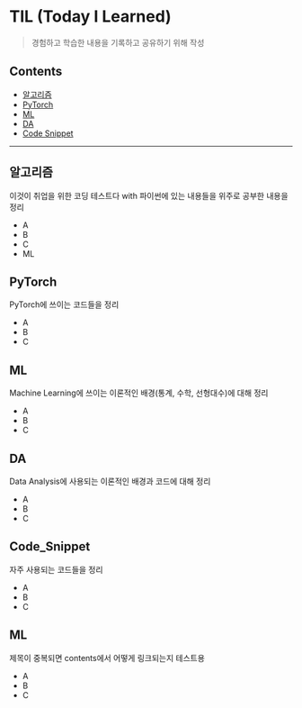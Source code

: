 # TIL (Today I Learned)

> 경험하고 학습한 내용을 기록하고 공유하기 위해 작성

## Contents

- [알고리즘](#알고리즘)
- [PyTorch](#PyTorch)
- [ML](#ML)
- [DA](#DA)
- [Code Snippet](#Code_Snippet)

--------------------------

## 알고리즘

이것이 취업을 위한 코딩 테스트다 with 파이썬에 있는 내용들을 위주로 공부한 내용을 정리

- A
- B
- C
- ML

## PyTorch

PyTorch에 쓰이는 코드들을 정리

- A
- B
- C

## ML

Machine Learning에 쓰이는 이론적인 배경(통계, 수학, 선형대수)에 대해 정리

- A
- B
- C

## DA

Data Analysis에 사용되는 이론적인 배경과 코드에 대해 정리

- A
- B
- C

## Code_Snippet

자주 사용되는 코드들을 정리

- A
- B
- C

## ML

제목이 중복되면 contents에서 어떻게 링크되는지 테스트용

- A
- B
- C
